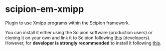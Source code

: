 # scipion-em-xmipp

Plugin to use Xmipp programs within the Scipion framework.

You can install it either using the Scipion software (production users) or cloning it on your own and link it to Scipion following [this](https://github.com/I2PC/xmipp/wiki/Migrating-branches-from-nonPluginized-Scipion-to-the-new-Scipion-Xmipp-structure#xmipp-plugin) (developers). However, for **developer is strongly recommended** to install it following [this](https://github.com/I2PC/xmipp#xmipp).
